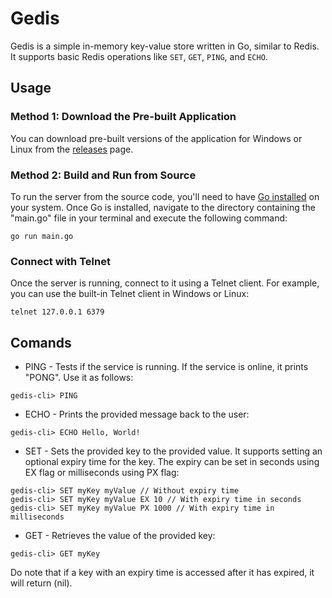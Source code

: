 # Gedis

Gedis is a simple in-memory key-value store written in Go, similar to Redis. It supports basic Redis operations like `SET`, `GET`, `PING`, and `ECHO`.

## Usage

### Method 1: Download the Pre-built Application

You can download pre-built versions of the application for Windows or Linux from the [releases](https://github.com/MarkHmnv/gedis/releases) page.

### Method 2: Build and Run from Source

To run the server from the source code, you'll need to have [Go installed](https://go.dev/dl/) on your system. Once Go is installed, navigate to the directory containing the "main.go" file in your terminal and execute the following command:
```shell
go run main.go
```

### Connect with Telnet
Once the server is running, connect to it using a Telnet client. For example, you can use the built-in Telnet client in Windows or Linux:
```shell
telnet 127.0.0.1 6379
```

## Comands

- PING - Tests if the service is running. If the service is online, it prints "PONG". Use it as follows:
```shell
gedis-cli> PING
```
- ECHO - Prints the provided message back to the user:
```shell
gedis-cli> ECHO Hello, World!
```
- SET - Sets the provided key to the provided value. It supports setting an optional expiry time for the key. The expiry can be set in seconds using EX flag or milliseconds using PX flag:
```shell
gedis-cli> SET myKey myValue // Without expiry time
gedis-cli> SET myKey myValue EX 10 // With expiry time in seconds
gedis-cli> SET myKey myValue PX 1000 // With expiry time in milliseconds
```
- GET - Retrieves the value of the provided key:
```shell
gedis-cli> GET myKey
```
Do note that if a key with an expiry time is accessed after it has expired, it will return (nil).

